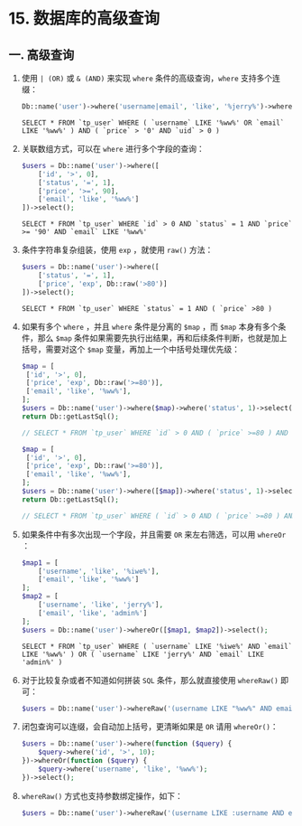 # 15. 数据库的高级查询

## 一. 高级查询

1. 使用 `| (OR)` 或 `& (AND)` 来实现 `where` 条件的高级查询，`where` 支持多个连缀：

   ```php
   Db::name('user')->where('username|email', 'like', '%jerry%')->where('price&uid', '>', 0)->select();
   ```

   ```mysql
   SELECT * FROM `tp_user` WHERE ( `username` LIKE '%ww%' OR `email` LIKE '%ww%' ) AND ( `price` > '0' AND `uid` > 0 )
   ```

2. 关联数组方式，可以在 `where` 进行多个字段的查询：

   ```php
   $users = Db::name('user')->where([
       ['id', '>', 0],
       ['status', '=', 1],
       ['price', '>=', 90],
       ['email', 'like', '%ww%']
   ])->select();
   ```

   ```mysql
   SELECT * FROM `tp_user` WHERE `id` > 0 AND `status` = 1 AND `price` >= '90' AND `email` LIKE '%ww%'
   ```

3. 条件字符串复杂组装，使用 `exp` ，就使用 `raw()` 方法：

   ```php
   $users = Db::name('user')->where([
       ['status', '=', 1],
       ['price', 'exp', Db::raw('>80')]
   ])->select();
   ```

   ```mysql
   SELECT * FROM `tp_user` WHERE `status` = 1 AND ( `price` >80 )
   ```

4. 如果有多个 `where` ，并且 `where` 条件是分离的 `$map` ，而 `$map` 本身有多个条件，那么 `$map` 条件如果需要先执行出结果，再和后续条件判断，也就是加上括号，需要对这个 `$map` 变量，再加上一个中括号处理优先级：

   ```php
   $map = [
   	['id', '>', 0],
   	['price', 'exp', Db::raw('>=80')],
   	['email', 'like', '%ww%'],
   ];
   $users = Db::name('user')->where($map)->where('status', 1)->select();
   return Db::getLastSql();
   
   // SELECT * FROM `tp_user` WHERE `id` > 0 AND ( `price` >=80 ) AND `email` LIKE '%ww%' AND `status` = 1
   
   $map = [
   	['id', '>', 0],
   	['price', 'exp', Db::raw('>=80')],
   	['email', 'like', '%ww%'],
   ];
   $users = Db::name('user')->where([$map])->where('status', 1)->select();
   return Db::getLastSql();
   
   // SELECT * FROM `tp_user` WHERE ( `id` > 0 AND ( `price` >=80 ) AND `email` LIKE '%ww%' ) AND `status` = 1
   ```

5. 如果条件中有多次出现一个字段，并且需要 `OR` 来左右筛选，可以用 `whereOr` ：

   ```php
   $map1 = [
       ['username', 'like', '%iwe%'],
       ['email', 'like', '%ww%']
   ];
   $map2 = [
       ['username', 'like', 'jerry%'],
       ['email', 'like', 'admin%']
   ];
   $users = Db::name('user')->whereOr([$map1, $map2])->select();
   ```

   ```mysql
   SELECT * FROM `tp_user` WHERE ( `username` LIKE '%iwe%' AND `email` LIKE '%ww%' ) OR ( `username` LIKE 'jerry%' AND `email` LIKE 'admin%' )
   ```

6. 对于比较复杂或者不知道如何拼装 `SQL` 条件，那么就直接使用 `whereRaw()` 即可：

   ```php
   $users = Db::name('user')->whereRaw('(username LIKE "%ww%" AND email LIKE "admin%") OR (price > 80)')->select();
   ```

7. 闭包查询可以连缀，会自动加上括号，更清晰如果是 `OR` 请用 `whereOr()`：

   ```php
   $users = Db::name('user')->where(function ($query) {
       $query->where('id', '>', 10);
   })->whereOr(function ($query) {
       $query->where('username', 'like', '%ww%');
   })->select();
   ```

8. `whereRaw()` 方式也支持参数绑定操作，如下：

   ```php
   $users = Db::name('user')->whereRaw('(username LIKE :username AND email LIKE :email) OR (price > :price)', ['username'=>'%erry%', 'email'=>'%ww%', 'price'=>80])->select();
   ```

   
